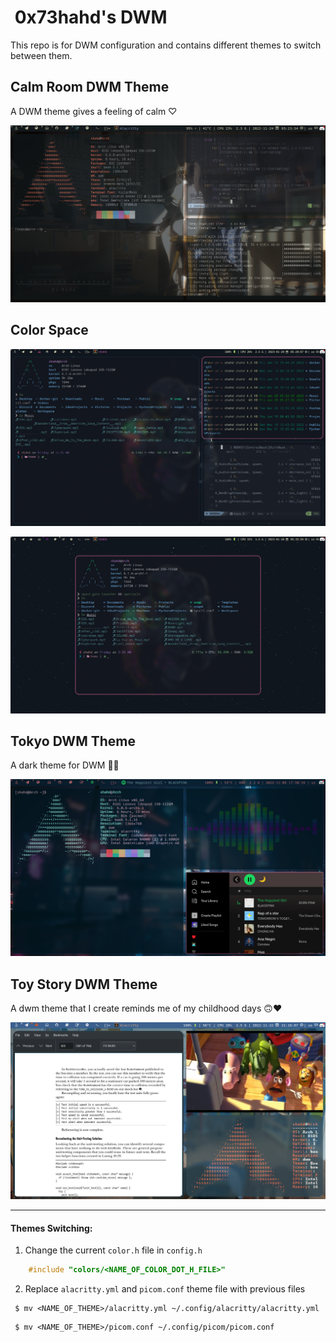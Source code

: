 # ⁩ 0x73hahd's DWM 

This repo is for DWM configuration and contains different themes to switch between them.

## Calm Room DWM Theme
A DWM theme gives a feeling of calm ♡⁩ 

![](screenshots/dwm-calm-room-theme.png)

## Color Space

![](screenshots/alacritty-terminals.png)

![](screenshots/alacritty-terminal.png)

## Tokyo DWM Theme
A dark theme for DWM 🌃🌆

![](screenshots/dwm.png)

## Toy Story DWM Theme
A dwm theme that I create reminds me of my childhood days 🙃❤

![](screenshots/dwm-toy-story-theme.png)

---

#### Themes Switching:

1. Change the current `color.h` file in `config.h`
```c
    #include "colors/<NAME_OF_COLOR_DOT_H_FILE>"
```

2. Replace `alacritty.yml` and `picom.conf` theme file with previous files

```
 $ mv <NAME_OF_THEME>/alacritty.yml ~/.config/alacritty/alacritty.yml 
```

```
 $ mv <NAME_OF_THEME>/picom.conf ~/.config/picom/picom.conf
```

